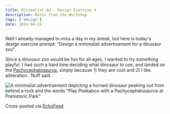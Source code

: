 ```yaml
---
title: Minimalist Ad - Design Exercise 4
description: Notes from the Workshop
tags: ['design']
date: 2024-04-19
---
```


Well I already managed to miss a day in my streak, but here is today's design exercise prompt: "Design a minimalist advertisement for a dinosaur zoo".

Since a dinosaur zoo would be fun for all ages, I wanted to try something playful. I had *such* a hard time deciding what dinosaur to use, and landed on the [Pachycephalosaurus](https://en.wikipedia.org/wiki/Pachycephalosaurus), simply because 1) they are cool and 2) I like alliteration. `Nuff said.

![A minimalist advertisement depicting a horned dinosaur peeking
out from behind a rock and the words "Play Peekaboo with a
Pachycephalosaurus at Prehistoric Park"](https://cdn.scribbles.page/rails/active_storage/representations/proxy/eyJfcmFpbHMiOnsibWVzc2FnZSI6IkJBaHBBclE2IiwiZXhwIjpudWxsLCJwdXIiOiJibG9iX2lkIn19--9d6fcf913f8b2e9e9466e38426fb30ab06a332eb/eyJfcmFpbHMiOnsibWVzc2FnZSI6IkJBaDdDRG9MWm05eWJXRjBTU0lJYW5CbkJqb0dSVlE2RkhKbGMybDZaVjkwYjE5c2FXMXBkRnNIYVFJQUNHa0NBQVk2Q25OaGRtVnlld2M2Q25OMGNtbHdWRG9NY1hWaGJHbDBlV2xrIiwiZXhwIjpudWxsLCJwdXIiOiJ2YXJpYXRpb24ifX0=--daf4078a1aefa3c961be2c7b8fbe4a74a2641c0c/Design%20Exercise%204.jpg)


Cross-posted via [EchoFeed](https://echofeed.app)
